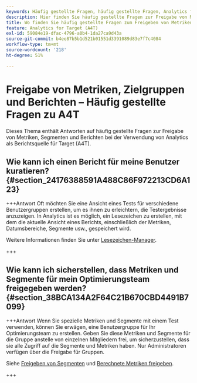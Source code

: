 ```yaml
---
keywords: Häufig gestellte Fragen, häufig gestellte Fragen, Analytics für Target, Segmente, A4T, Berichte freigeben
description: Hier finden Sie häufig gestellte Fragen zur Freigabe von Metriken, Zielgruppen und Berichten bei der Verwendung von Analytics für [!DNL Target]  (A4T). Mit A4T können Sie Analytics-Berichte für Adobe [!DNL Target] Aktivitäten verwenden.
title: Wo finden Sie häufig gestellte Fragen zum Freigeben von Metriken, Zielgruppen und Berichten in A4T?
feature: Analytics for Target (A4T)
exl-id: 59084e19-dfac-4796-a0b4-1da27ca9d43a
source-git-commit: b4ee87b5b1d521b01551d3391089d83e7f7c4084
workflow-type: tm+mt
source-wordcount: '218'
ht-degree: 51%

---
```


# Freigabe von Metriken, Zielgruppen und Berichten – Häufig gestellte Fragen zu A4T

Dieses Thema enthält Antworten auf häufig gestellte Fragen zur Freigabe von Metriken, Segmenten und Berichten bei der Verwendung von Analytics als Berichtsquelle für Target (A4T).

## Wie kann ich einen Bericht für meine Benutzer kuratieren? {#section_24176388591A488C86F972213CD6A123}

+++Antwort
Oft möchten Sie eine Ansicht eines Tests für verschiedene Benutzergruppen erstellen, um es ihnen zu erleichtern, die Testergebnisse anzuzeigen. In Analytics ist es möglich, ein Lesezeichen zu erstellen, mit dem die aktuelle Ansicht eines Berichts, einschließlich der Metriken, Datumsbereiche, Segmente usw., gespeichert wird.

Weitere Informationen finden Sie unter [Lesezeichen-Manager](https://experienceleague.adobe.com/docs/analytics/analyze/reports-analytics/bookmarks.html).

+++

## Wie kann ich sicherstellen, dass Metriken und Segmente für mein Optimierungsteam freigegeben werden? {#section_38BCA134A2F64C21B670CBD4491B7099}

+++Antwort
Wenn Sie spezielle Metriken und Segmente mit einem Test verwenden, können Sie erwägen, eine Benutzergruppe für Ihr Optimierungsteam zu erstellen. Geben Sie diese Metriken und Segmente für die Gruppe anstelle von einzelnen Mitgliedern frei, um sicherzustellen, dass sie alle Zugriff auf die Segmente und Metriken haben. Nur Administratoren verfügen über die Freigabe für Gruppen.

Siehe [Freigeben von Segmenten](https://experienceleague.adobe.com/docs/analytics/components/segmentation/segmentation-workflow/t-seg-share.html) und [Berechnete Metriken freigeben](https://experienceleague.adobe.com/docs/analytics/components/calculated-metrics/calcmetric-workflow/cm-sharing.html).

+++